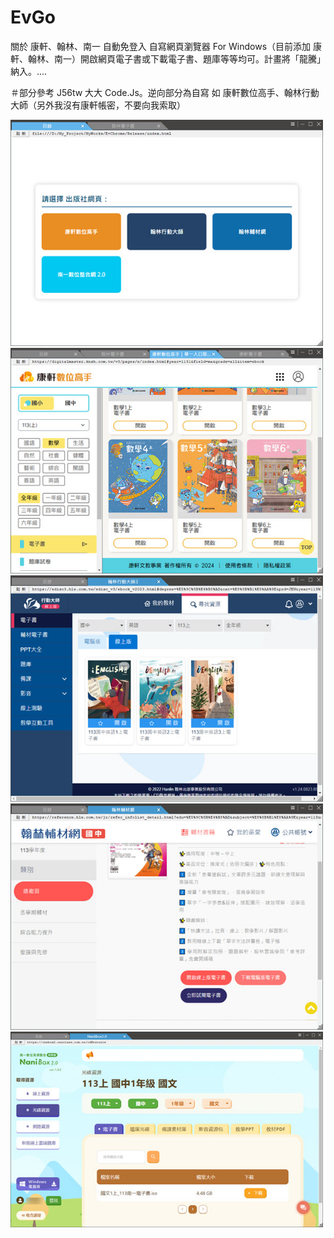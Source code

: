 # EvGo
關於 康軒、翰林、南一 自動免登入 自寫網頁瀏覽器 For Windows（目前添加 康軒、翰林、南一）開啟網頁電子書或下載電子書、題庫等等均可。計畫將「龍騰」納入。....

＃部分參考 J56tw 大大 Code.Js。逆向部分為自寫 如 康軒數位高手、翰林行動大師（另外我沒有康軒帳密，不要向我索取）

<img src="screenshot/fRoot.jpg" alt="主畫面" width="500"><img src="screenshot/fknsh.jpg" alt="康軒數位高手" width="500"><img src="screenshot/fhle.jpg" alt="翰林行動大師]" width="500"><img src="screenshot/fhleref.jpg" alt="翰林輔材網" width="500"><img src="screenshot/fnani.jpg?233" alt="南一數位資源" width="500">

